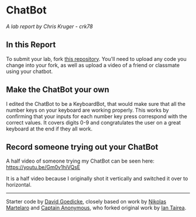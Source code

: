 # ChatBot

*A lab report by Chris Kruger - crk78*

## In this Report

To submit your lab, fork [this repository](https://github.com/FAR-Lab/IDD-Fa18-Lab6). You'll need to upload any code you change into your fork, as well as upload a video of a friend or classmate using your chatbot.

## Make the ChatBot your own

I edited the ChatBot to be a KeyboardBot, that would make sure that all the number keys on your keyboard are working properly. This works by confirming that your inputs for each number key press correspond with the correct values. It covers digits 0-9 and congratulates the user on a great keyboard at the end if they all work.

## Record someone trying out your ChatBot

A half video of someone trying my ChatBot can be seen here: <a href="https://youtu.be/Gm0v1hiVQsE">https://youtu.be/Gm0v1hiVQsE</a><BR>
  
It is a half video because I originally shot it vertically and switched it over to horizontal. 

---
Starter code by [David Goedicke](mailto:da.goedicke@gmail.com), closely based on work by [Nikolas Martelaro](mailto:nmartelaro@gmail.com) and [Captain Anonymous](https://codepen.io/anon/pen/PEVYXz), who forked original work by [Ian Tairea](https://codepen.io/mrtairea/pen/yJapwv).
